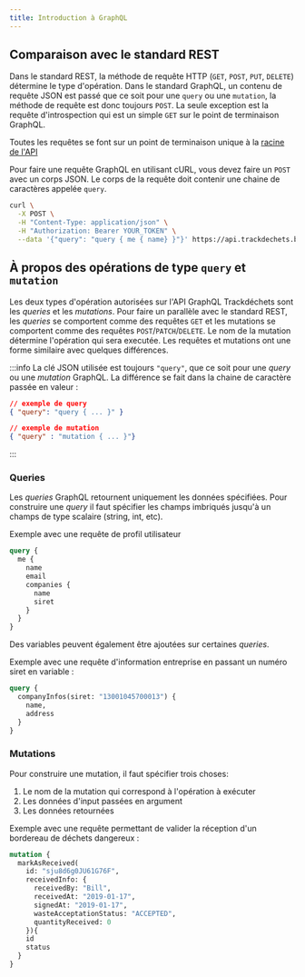 ```yaml
---
title: Introduction à GraphQL
---
```



## Comparaison avec le standard REST

Dans le standard REST, la méthode de requête HTTP (`GET`, `POST`, `PUT`, `DELETE`) détermine le type d'opération. Dans le standard GraphQL, un contenu de requête JSON est passé que ce soit pour une `query` ou une `mutation`, la méthode de requête est donc toujours `POST`. La seule exception est la requête d'introspection qui est un simple `GET` sur le point de terminaison GraphQL.

Toutes les requêtes se font sur un point de terminaison unique à la [racine de l'API](../reference/environments/environments.mdx)

Pour faire une requête GraphQL en utilisant cURL, vous devez faire un `POST` avec un corps JSON. Le corps de la requête doit contenir une chaine de caractères appelée `query`.



```bash
curl \
  -X POST \
  -H "Content-Type: application/json" \
  -H "Authorization: Bearer YOUR_TOKEN" \
  --data '{"query": "query { me { name} }"}' https://api.trackdechets.beta.gouv.fr/
```


## À propos des opérations de type `query` et `mutation`

Les deux types d'opération autorisées sur l'API GraphQL Trackdéchets sont les *queries* et les *mutations*. Pour faire un parallèle avec le standard REST, les *queries* se comportent comme des requêtes `GET` et les mutations se comportent comme des requêtes `POST`/`PATCH`/`DELETE`. Le nom de la mutation détermine l'opération qui sera executée. Les requêtes et mutations ont une forme similaire avec quelques différences.

:::info
La clé JSON utilisée est toujours `"query"`, que ce soit pour une *query* ou une *mutation* GraphQL. La différence se fait dans la chaine de caractère passée en valeur :

```json
// exemple de query
{ "query": "query { ... }" }

// exemple de mutation
{ "query" : "mutation { ... }"}
```
:::


### Queries

Les *queries* GraphQL retournent uniquement les données spécifiées. Pour construire une *query* il faut spécifier les champs imbriqués jusqu'à un champs de type scalaire (string, int, etc).

Exemple avec une requête de profil utilisateur


```graphql
query {
  me {
    name
    email
    companies {
      name
      siret
    }
  }
}
```

Des variables peuvent également être ajoutées sur certaines *queries*.

Exemple avec une requête d'information entreprise en passant un numéro siret en variable :

```graphql
query {
  companyInfos(siret: "13001045700013") {
    name,
    address
  }
}
```

### Mutations

Pour construire une mutation, il faut spécifier trois choses:

1. Le nom de la mutation qui correspond à l'opération à exécuter
2. Les données d'input passées en argument
3. Les données retournées

Exemple avec une requête permettant de valider la réception d'un bordereau de déchets dangereux :

```graphql
mutation {
  markAsReceived(
    id: "sju8d6g0JU61G76F",
    receivedInfo: {
      receivedBy: "Bill",
      receivedAt: "2019-01-17",
      signedAt: "2019-01-17",
      wasteAcceptationStatus: "ACCEPTED",
      quantityReceived: 0
    }){
    id
    status
  }
}
```

